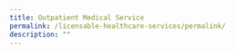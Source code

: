 ```yaml
---
title: Outpatient Medical Service
permalink: /licensable-healthcare-services/permalink/
description: ""
---
```

